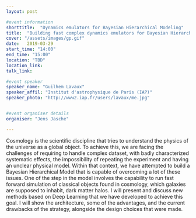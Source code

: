 ```yaml
---
layout: post

#event information
shorttitle:  "Dynamics emulators for Bayesian Hierarchical Modeling"
title:  "Building fast complex dynamics emulators for Bayesian Hierarchical Modeling"
cover: "/assets/images/gp.gif"
date:   2019-03-29
start_time: "14:00"
end_time: "15:00"
location: "TBD"
location_link: 
talk_link: 

#event speaker
speaker_name: "Guilhem Lavaux"
speaker_affil: "Institut d'astrophysique de Paris (IAP)"
speaker_photo: "http://www2.iap.fr/users/lavaux/me.jpg"


#event organiser details
organiser: "Jens Jasche"

---
```

Cosmology is the scientific discipline that tries to understand the physics of the universe as a global object. To achieve this, we are facing the challenges of requiring to handle complex dataset, with badly characterized systematic effects, the impossibility of repeating the experiment and having an unclear physical model. Within that context, we have attempted to build a Bayesian Hierarchical Model that is capable of overcoming a lot of these issues. One of the step in the model involves the capability to run fast forward simulation of classical objects found in cosmology, which galaxies are supposed to inhabit, dark matter halos. I will present and discuss new methods based on Deep Learning that we have developed to achieve this goal. I will show the architecture, some of the advantages, and the current drawbacks of the strategy, alongside the design choices that were made.

